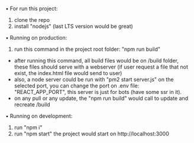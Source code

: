 • For run this project:
1. clone the repo
2. install "nodejs" (last LTS version would be great)


• Running on production:
1. run this command in the project root folder: "npm run build"
- after running this command, all build files would be on /build folder, these files should serve with a webserver (if user request a file that not exist, the index.html file would send to user)
- also, a node server could be run with "pm2 start server.js" on the selected port, you can change the port on .env file: "REACT_APP_PORT", this server is just for bots (have some ssr in it).
- on any pull or any update, the "npm run build" would call to update and recreate /build

• Running on development:
1. run "npm i"
2. run "npm start"
   the project would start on http://localhost:3000